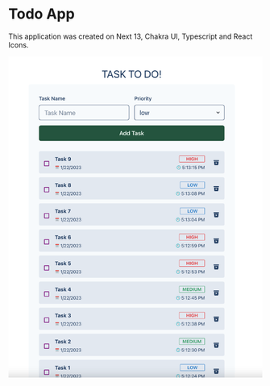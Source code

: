 # Todo App

This application was created on Next 13, Chakra UI, Typescript and React Icons.

![Alt text](images/todo-img.png)

